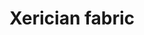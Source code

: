 ---
layout: item
title: Xerician fabric
item-id: 13383
datatable: true
id: 13383
name: "Xerician fabric"
members: true
lowalch: 1
highalch: 1
examine: "An old scrap of cloth, containing remnants of Xeric's forgotten magicks."
monsters:
  - id: 6766
    name: "Lizardman shaman"
    members: true
    combat_level: 150
    wiki_url: "https://oldschool.runescape.wiki/w/Lizardman_shaman#Standard"
    drops:
      - quantity: "2"
        rarity: 0.08
    image: "https://oldschool.runescape.wiki/images/2/2f/Lizardman_shaman_%281%29.png?7c5b4"
  - id: 6914
    name: "Lizardman"
    members: true
    combat_level: 53
    wiki_url: "https://oldschool.runescape.wiki/w/Lizardman#Level_53"
    drops:
      - quantity: "1"
        rarity: 0.06896551724137931
    image: "https://oldschool.runescape.wiki/images/8/82/Lizardman_%28level_53%29.png?71082"
  - id: 6916
    name: "Lizardman"
    members: true
    combat_level: 62
    wiki_url: "https://oldschool.runescape.wiki/w/Lizardman#Level_62"
    drops:
      - quantity: "1"
        rarity: 0.06896551724137931
    image: "https://oldschool.runescape.wiki/images/8/82/Lizardman_%28level_53%29.png?71082"
  - id: 6918
    name: "Lizardman brute"
    members: true
    combat_level: 73
    wiki_url: "https://oldschool.runescape.wiki/w/Lizardman_brute#Standard"
    drops:
      - quantity: "1"
        rarity: 0.11940298507462686
    image: "https://oldschool.runescape.wiki/images/3/31/Lizardman_brute.png?d612a"
  - id: 7573
    name: "Lizardman shaman"
    members: true
    combat_level: 0
    wiki_url: "https://oldschool.runescape.wiki/w/Lizardman_shaman#Standard"
    drops:
      - quantity: "2"
        rarity: 0.08
    image: "https://oldschool.runescape.wiki/images/2/2f/Lizardman_shaman_%281%29.png?7c5b4"
  - id: 7996
    name: "Corrupt Lizardman (hard)"
    members: true
    combat_level: 152
    wiki_url: "https://oldschool.runescape.wiki/w/Corrupt_Lizardman#Hard"
    drops:
      - quantity: "3"
        rarity: 1
    image: "https://oldschool.runescape.wiki/images/5/53/Corrupt_Lizardman.png?1dc89"
  - id: 7997
    name: "Corrupt Lizardman"
    members: true
    combat_level: 46
    wiki_url: "https://oldschool.runescape.wiki/w/Corrupt_Lizardman#Normal"
    drops:
      - quantity: "3"
        rarity: 1
    image: "https://oldschool.runescape.wiki/images/5/53/Corrupt_Lizardman.png?1dc89"
---